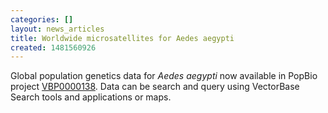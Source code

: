 ```yaml
---
categories: []
layout: news_articles
title: Worldwide microsatellites for Aedes aegypti
created: 1481560926
---
```

Global population genetics data for <i>Aedes aegypti</i> now available in PopBio project <a href="/search/site/VBP0000138">VBP0000138</a>. Data can be search and query using VectorBase Search tools and applications or maps. 
